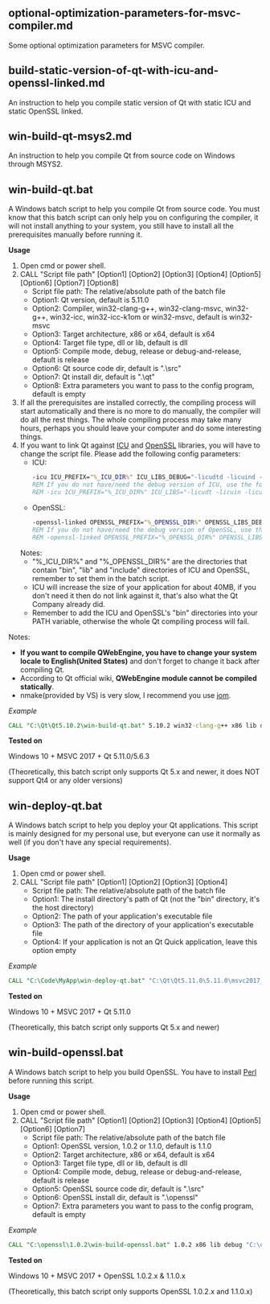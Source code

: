 ## optional-optimization-parameters-for-msvc-compiler.md
Some optional optimization parameters for MSVC compiler.

## build-static-version-of-qt-with-icu-and-openssl-linked.md
An instruction to help you compile static version of Qt with static ICU and static OpenSSL linked.

## win-build-qt-msys2.md
An instruction to help you compile Qt from source code on Windows through MSYS2.

## win-build-qt.bat
A Windows batch script to help you compile Qt from source code. You must know that this batch script can only help you on configuring the compiler, it will not install anything to your system, you still have to install all the prerequisites manually before running it.

**Usage**
1. Open cmd or power shell.
2. CALL "Script file path" [Option1] [Option2] [Option3] [Option4] [Option5] [Option6] [Option7] [Option8]
   - Script file path: The relative/absolute path of the batch file
   - Option1: Qt version, default is 5.11.0
   - Option2: Compiler, win32-clang-g++, win32-clang-msvc, win32-g++, win32-icc, win32-icc-k1om or win32-msvc, default is win32-msvc
   - Option3: Target architecture, x86 or x64, default is x64
   - Option4: Target file type, dll or lib, default is dll
   - Option5: Compile mode, debug, release or debug-and-release, default is release
   - Option6: Qt source code dir, default is ".\src"
   - Option7: Qt install dir, default is ".\qt"
   - Option8: Extra parameters you want to pass to the config program, default is empty
3. If all the prerequisites are installed correctly, the compiling process will start automatically and there is no more to do manually, the compiler will do all the rest things. The whole compiling process may take many hours, perhaps you should leave your computer and do some interesting things.
4. If you want to link Qt against [ICU](http://site.icu-project.org/) and [OpenSSL](https://www.openssl.org/) libraries, you will have to change the script file. Please add the following config parameters:
   - ICU:
     ```bat
     -icu ICU_PREFIX="%_ICU_DIR%" ICU_LIBS_DEBUG="-licudtd -licuind -licuucd" ICU_LIBS_RELEASE="-licudt -licuin -licuuc"
     REM If you do not have/need the debug version of ICU, use the following command line
     REM -icu ICU_PREFIX="%_ICU_DIR%" ICU_LIBS="-licudt -licuin -licuuc"
     ```
   - OpenSSL:
     ```bat
     -openssl-linked OPENSSL_PREFIX="%_OPENSSL_DIR%" OPENSSL_LIBS_DEBUG="-lssleay32d -llibeay32d" OPENSSL_LIBS_RELEASE="-lssleay32 -llibeay32"
     REM If you do not have/need the debug version of OpenSSL, use the following command line
     REM -openssl-linked OPENSSL_PREFIX="%_OPENSSL_DIR%" OPENSSL_LIBS="-lssleay32 -llibeay32"
     ```
   Notes:
   - "%_ICU_DIR%" and "%_OPENSSL_DIR%" are the directories that contain "bin", "lib" and "include" directories of ICU and OpenSSL, remember to set them in the batch script.
   - ICU will increase the size of your application for about 40MB, if you don't need it then do not link against it, that's also what the Qt Company already did.
   - Remember to add the ICU and OpenSSL's "bin" directories into your PATH variable, otherwise the whole Qt compiling process will fail.

Notes:
- **If you want to compile QWebEngine, you have to change your system locale to English(United States)** and don't forget to change it back after compiling Qt.
- According to Qt official wiki, **QWebEngine module cannot be compiled statically**.
- nmake(provided by VS) is very slow, I recommend you use [jom](https://download.qt.io/official_releases/jom/jom.zip).

*Example*
```bat
CALL "C:\Qt\Qt5.10.2\win-build-qt.bat" 5.10.2 win32-clang-g++ x86 lib debug-and-release "C:\Qt\Qt5.10.2\src" "C:\Qt\Qt5.10.2\5.10.2\clang_g++_static_64" -force-debug-info
```

**Tested on**

Windows 10 + MSVC 2017 + Qt 5.11.0/5.6.3

(Theoretically, this batch script only supports Qt 5.x and newer, it does NOT support Qt4 or any older versions)


## win-deploy-qt.bat
A Windows batch script to help you deploy your Qt applications. This script is mainly designed for my personal use, but everyone can use it normally as well (if you don't have any special requirements).

**Usage**
1. Open cmd or power shell.
2. CALL "Script file path" [Option1] [Option2] [Option3] [Option4]
   - Script file path: The relative/absolute path of the batch file
   - Option1: The install directory's path of Qt (not the "bin" directory, it's the host directory)
   - Option2: The path of your application's executable file
   - Option3: The path of the directory of your application's executable file
   - Option4: If your application is not an Qt Quick application, leave this option empty

*Example*
```bat
CALL "C:\Code\MyApp\win-deploy-qt.bat" "C:\Qt\Qt5.11.0\5.11.0\msvc2017_64" "C:\Code\MyApp\bin64\release\app.exe" "C:\Code\MyApp\bin64\release" qml(or anything else you like)
```

**Tested on**

Windows 10 + MSVC 2017 + Qt 5.11.0

(Theoretically, this batch script only supports Qt 5.x and newer)


## win-build-openssl.bat
A Windows batch script to help you build OpenSSL. You have to install [Perl](https://www.activestate.com/activeperl) before running this script.

**Usage**
1. Open cmd or power shell.
2. CALL "Script file path" [Option1] [Option2] [Option3] [Option4] [Option5] [Option6] [Option7]
   - Script file path: The relative/absolute path of the batch file
   - Option1: OpenSSL version, 1.0.2 or 1.1.0, default is 1.1.0
   - Option2: Target architecture, x86 or x64, default is x64
   - Option3: Target file type, dll or lib, default is dll
   - Option4: Compile mode, debug, release or debug-and-release, default is release
   - Option5: OpenSSL source code dir, default is ".\src"
   - Option6: OpenSSL install dir, default is ".\openssl"
   - Option7: Extra parameters you want to pass to the config program, default is empty

*Example*
```bat
CALL "C:\openssl\1.0.2\win-build-openssl.bat" 1.0.2 x86 lib debug "C:\openssl\1.0.2\src" "C:\openssl\1.0.2\openssl"
```

**Tested on**

Windows 10 + MSVC 2017 + OpenSSL 1.0.2.x & 1.1.0.x

(Theoretically, this batch script only supports OpenSSL 1.0.2.x and 1.1.0.x)
